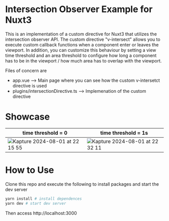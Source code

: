 
# Intersection Observer Example for Nuxt3

This is an implementation of a custom directive for Nuxt3 that utilizes the intersection observer API.
The custom directive "v-intersect" allows you to execute custom callback functions when a component enter or leaves the viewport.
In addition, you can customize this behaviour by setting a view time threshold and an area threshold to configure how long a component has to be in the viewport / how much area has to overlap with the viewport.

Files of concern are
- app.vue --> Main page where you can see how the custom v-intersetct directive is used
- plugins/intersectionDirective.ts --> Implemenation of the custom directive

# Showcase
|time threshold = 0|time threshold = 1s|
|-|-|
|![Kapture 2024-08-01 at 22 15 55](https://github.com/user-attachments/assets/860064fc-f34c-4e4a-b802-85d910f6a1c0)|![Kapture 2024-08-01 at 22 32 11](https://github.com/user-attachments/assets/fc314a54-d742-42e8-9302-f6cb3bd004cf)|




# How to Use
Clone this repo and execute the following to install packages and start the dev server
```bash
yarn install # install dependences
yarn dev # start dev server
```
Then access http://localhost:3000
